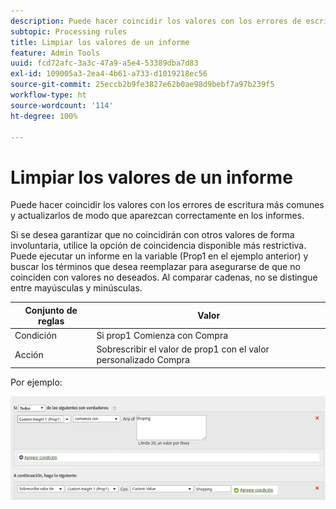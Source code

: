 ```yaml
---
description: Puede hacer coincidir los valores con los errores de escritura más comunes y actualizarlos de modo que aparezcan correctamente en los informes.
subtopic: Processing rules
title: Limpiar los valores de un informe
feature: Admin Tools
uuid: fcd72afc-3a3c-47a9-a5e4-53389dba7d83
exl-id: 109005a3-2ea4-4b61-a733-d1019218ec56
source-git-commit: 25eccb2b9fe3827e62b0ae98d9bebf7a97b239f5
workflow-type: ht
source-wordcount: '114'
ht-degree: 100%

---
```


# Limpiar los valores de un informe

Puede hacer coincidir los valores con los errores de escritura más comunes y actualizarlos de modo que aparezcan correctamente en los informes.

Si se desea garantizar que no coincidirán con otros valores de forma involuntaria, utilice la opción de coincidencia disponible más restrictiva. Puede ejecutar un informe en la variable (Prop1 en el ejemplo anterior) y buscar los términos que desea reemplazar para asegurarse de que no coinciden con valores no deseados. Al comparar cadenas, no se distingue entre mayúsculas y minúsculas.

| Conjunto de reglas | Valor |
|---|---|
| Condición | Si prop1 Comienza con Compra |
| Acción | Sobrescribir el valor de prop1 con el valor personalizado Compra |

Por ejemplo:

![](assets/clean-up-values-in-report.png)
